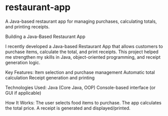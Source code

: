 # restaurant-app
A Java-based restaurant app for managing purchases, calculating totals, and printing receipts.

Building a Java-Based Restaurant App

I recently developed a Java-based Restaurant App that allows customers to purchase items, calculate the total, and print receipts. This project helped me strengthen my skills in Java, object-oriented programming, and receipt generation logic.

Key Features:
Item selection and purchase management
Automatic total calculation
Receipt generation and printing

Technologies Used:
Java (Core Java, OOP)
Console-based interface (or GUI if applicable)

How It Works:
The user selects food items to purchase.
The app calculates the total price.
A receipt is generated and displayed/printed.
